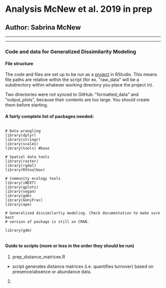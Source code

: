 # Analysis McNew et al. 2019 in prep
## Author: Sabrina McNew
***
***
### Code and data for Generalized Dissimilarity Modeling 

#### File structure 
The code and files are set up to be run as a [project](https://r4ds.had.co.nz/workflow-projects.html)
in RStudio. This means file paths are relative within the script (for ex. "raw_data" will be a subdirectory within 
whatever working directory you place the project in).  

Two directories were not synced to GitHub: "formatted_data" and "output_plots", because their contents are 
too large. You should create them before starting. 

#### A fairly complete list of packages needed: 
```

# Data wrangling 
library(dplyr) 
library(stringr) 
library(scales) 
library(tools) #base 

# Spatial data tools 
library(raster) 
library(rgdal)
library(RStoolbox) 

# Community ecology tools  
library(iNEXT) 
library(gplots)
library(vegan)
library(gdm)
library(GUniFrac)
library(ape)

# Generalized dissimilartiy modeling. Check documentation to make sure best 
# version of package is still on CRAN.

library(gdm) 


```
#### Guide to scripts (more or less in the order they should be run)

1. prep_distance_matrices.R
+ script generates distance matrices (i.e. quantifies turnover) based on presence/absence or abundance data.
2. 